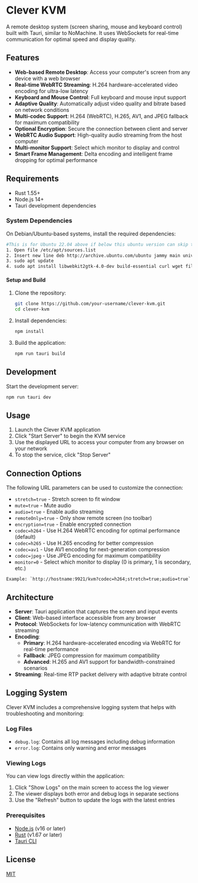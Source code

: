 # Clever KVM

A remote desktop system (screen sharing, mouse and keyboard control) built with Tauri, similar to NoMachine. It uses WebSockets for real-time communication for optimal speed and display quality.

## Features

- **Web-based Remote Desktop**: Access your computer's screen from any device with a web browser
- **Real-time WebRTC Streaming**: H.264 hardware-accelerated video encoding for ultra-low latency
- **Keyboard and Mouse Control**: Full keyboard and mouse input support
- **Adaptive Quality**: Automatically adjust video quality and bitrate based on network conditions
- **Multi-codec Support**: H.264 (WebRTC), H.265, AV1, and JPEG fallback for maximum compatibility
- **Optional Encryption**: Secure the connection between client and server
- **WebRTC Audio Support**: High-quality audio streaming from the host computer
- **Multi-monitor Support**: Select which monitor to display and control
- **Smart Frame Management**: Delta encoding and intelligent frame dropping for optimal performance

## Requirements

- Rust 1.55+
- Node.js 14+
- Tauri development dependencies

### System Dependencies

On Debian/Ubuntu-based systems, install the required dependencies:

```bash
#This is for Ubuntu 22.04 above if below this ubuntu version can skip to step number 4.
1. Open file /etc/apt/sources.list
2. Insert new line deb http://archive.ubuntu.com/ubuntu jammy main universe
3. sudo apt update
4. sudo apt install libwebkit2gtk-4.0-dev build-essential curl wget file libssl-dev libgtk-3-dev libayatana-appindicator3-dev librsvg2-dev libjavascriptcoregtk-4.0-bin  libjavascriptcoregtk-4.0-dev libsoup2.4-dev libxdo-dev libxcb-randr0-dev
```

#### Setup and Build

1. Clone the repository:
   ```bash
   git clone https://github.com/your-username/clever-kvm.git
   cd clever-kvm
   ```

2. Install dependencies:
   ```bash
   npm install
   ```

3. Build the application:
   ```bash
   npm run tauri build
   ```

## Development

Start the development server:
```bash
npm run tauri dev
```

## Usage

1. Launch the Clever KVM application
2. Click "Start Server" to begin the KVM service
3. Use the displayed URL to access your computer from any browser on your network
4. To stop the service, click "Stop Server"

## Connection Options

The following URL parameters can be used to customize the connection:

- `stretch=true` - Stretch screen to fit window
- `mute=true` - Mute audio
- `audio=true` - Enable audio streaming
- `remoteOnly=true` - Only show remote screen (no toolbar)
- `encryption=true` - Enable encrypted connection
- `codec=h264` - Use H.264 WebRTC encoding for optimal performance (default)
- `codec=h265` - Use H.265 encoding for better compression
- `codec=av1` - Use AV1 encoding for next-generation compression
- `codec=jpeg` - Use JPEG encoding for maximum compatibility
- `monitor=0` - Select which monitor to display (0 is primary, 1 is secondary, etc.)

```
Example: `http://hostname:9921/kvm?codec=h264;stretch=true;audio=true`
```

## Architecture

- **Server**: Tauri application that captures the screen and input events
- **Client**: Web-based interface accessible from any browser
- **Protocol**: WebSockets for low-latency communication with WebRTC streaming
- **Encoding**: 
  - **Primary**: H.264 hardware-accelerated encoding via WebRTC for real-time performance
  - **Fallback**: JPEG compression for maximum compatibility
  - **Advanced**: H.265 and AV1 support for bandwidth-constrained scenarios
- **Streaming**: Real-time RTP packet delivery with adaptive bitrate control

## Logging System

Clever KVM includes a comprehensive logging system that helps with troubleshooting and monitoring:

### Log Files

- `debug.log`: Contains all log messages including debug information
- `error.log`: Contains only warning and error messages

### Viewing Logs

You can view logs directly within the application:

1. Click "Show Logs" on the main screen to access the log viewer
2. The viewer displays both error and debug logs in separate sections
3. Use the "Refresh" button to update the logs with the latest entries

### Prerequisites

- [Node.js](https://nodejs.org/) (v16 or later)
- [Rust](https://www.rust-lang.org/) (v1.67 or later)
- [Tauri CLI](https://tauri.app/v1/guides/getting-started/prerequisites)

## License

[MIT](LICENSE)

